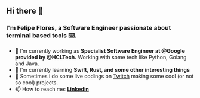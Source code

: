 ## Hi there 👋

### I'm **Felipe Flores**, a Software Engineer passionate about terminal based tools ⌨️.

- 🔭 I’m currently working as **Specialist Software Engineer at @Google provided by @HCLTech.** Working with some tech like Python, Golang and Java.
- 🌱 I’m currently learning **Swift, Rust, and some other interesting things**
- :movie_camera:	Sometimes i do some live codings on [Twitch](https://www.twitch.tv/brxckmann) making some cool (or not so cool) projects.
- 📫 How to reach me: **[Linkedin](https://www.linkedin.com/in/felipefloress/)**
